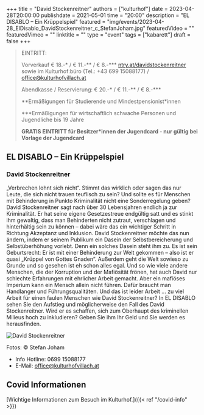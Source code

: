 +++
title = "David Stockenreitner"
authors = ["kulturhof"]
date = 2023-04-28T20:00:00
publishdate = 2021-05-01
time = "20:00"
description = "EL DISABLO – Ein Krüppelspiel"
featured = "img/events/2023-04-28_ElDisablo_DavidStockenreitner_c_StefanJoham.jpg"
featuredVideo = ""
featuredVimeo = ""
linktitle = ""
type = "event"
tags = ["kabarett"]
draft = false
+++

> EINTRITT: 
> 
> Vorverkauf € 18.-\* / € 11.-\*\* / € 8.-\*\*\* [ntry.at/davidstockenreitner](https://ntry.at/davidstockenreitner) sowie im Kulturhof:büro (Tel.: +43 699 15088177) / office@kulturhofvillach.at
>
> Abendkasse / Reservierung: € 20.-\* / € 11.-\*\* / € 8.-\*\*\*
> 
> \*\*Ermäßigungen für Studierende und Mindestpensionist\*innen
> 
> \*\*\*Ermäßigungen für wirtschaftlich schwache Personen und Jugendliche bis 19 Jahre
> 
> **GRATIS EINTRITT für Besitzer\*innen der Jugendcard - nur gültig bei Vorlage der Jugendcard**



## EL DISABLO – Ein Krüppelspiel
### David Stockenreitner

„Verbrechen lohnt sich nicht“.
Stimmt das wirklich oder sagen das nur Leute, die sich nicht trauen teuflisch zu sein?
Und sollte es für Menschen mit Behinderung in Punkto Kriminalität nicht eine Sonderregelung
geben?
David Stockenreitner sagt nach über 30 Lebensjahren endlich ja zur Kriminalität.
Er hat seine eigene Gesetzestreue endgültig satt und es stinkt ihm gewaltig, dass man Behinderten
nicht zutraut, verschlagen und hinterhältig sein zu können – dabei wäre das ein wichtiger Schritt in
Richtung Akzeptanz und Inklusion.
David Stockenreitner möchte das nun ändern, indem er seinem Publikum ein Dasein der
Selbstbereicherung und Selbstüberhöhung vorlebt. Denn ein solches Dasein steht ihm zu. Es ist sein
Geburtsrecht:
Er ist mit einer Behinderung zur Welt gekommen – also ist er quasi „Krüppel von Gottes Gnaden“.
Außerdem geht die Welt sowieso zu Grunde und so gesehen ist eh schon alles egal.
Und so wie viele andere Menschen, die der Korruption und der Mafiösität frönen, hat auch David nur
schlechte Erfahrungen mit ehrlicher Arbeit gemacht.
Aber ein mafiöses Imperium kann ein Mensch allein nicht führen. Dafür braucht man Handlanger
und Führungsqualitäten. Und das ist leider Arbeit ... zu viel Arbeit für einen faulen Menschen wie
David Stockenreitner?
In EL DISABLO sehen Sie den Aufstieg und möglicherweise den Fall des David Stockenreitner.
Wird er es schaffen, sich zum Oberhaupt des kriminellen Milieus hoch zu inkludieren?
Geben Sie ihm Ihr Geld und Sie werden es herausfinden.

![David Stockenreitner](/img/events/2023-04-28_DavidStockenreitner_c_StefanJoham.jpg)

Fotos: © Stefan Joham


- Info Hotline: 0699 15088177 
- E-Mail: office@kulturhofvillach.at

## Covid Informationen 

[Wichtige Informationen zum Besuch im Kulturhof.]({{< ref "/covid-info" >}})
